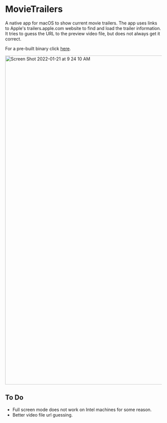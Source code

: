 # MovieTrailers

A native app for macOS to show current movie trailers. The app uses links to Apple's trailers.apple.com website to find and load the trailer information. It tries to guess the URL to the preview video file, but does not always get it correct.

For a pre-built binary click [here](https://robdodson.net/MovieTrailers/downloads/MovieTrailers.dmg).

<img width="1055" alt="Screen Shot 2022-01-21 at 9 24 10 AM" src="https://user-images.githubusercontent.com/16143864/150572161-84ccdc4b-3b1e-44bd-891c-cacc7c605564.png">

## To Do
- Full screen mode does not work on Intel machines for some reason.
- Better video file url guessing.
